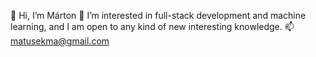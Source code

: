 👋 Hi, I’m Márton
👀 I’m interested in full-stack development and machine learning, and I am open to any kind of new interesting knowledge.
📫 matusekma@gmail.com

<!---
matusekma/matusekma is a ✨ special ✨ repository because its `README.md` (this file) appears on your GitHub profile.
You can click the Preview link to take a look at your changes.
--->
